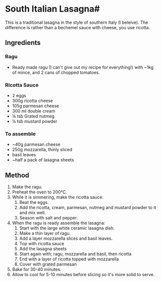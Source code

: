
# South Italian Lasagna#

This is a traditional lasagna in the style of southern Italy (I beleive). The difference is rather than a bechemel sauce with cheese, you use ricotta.

## Ingredients ##

### Ragu

- Ready made ragu (I can't give out my recipe for everything!) with ~1kg of mince, and 2 cans of chopped tomatoes.

### Ricotta Sauce

- 2 eggs
- 300g ricotta cheese
- 105g parmesan cheese
- 300 ml double cream
- ¼ tsb Grated nutmeg
- ¼ tsb mustard powder

### To assemble

- ~40g parmesan cheese
- 250g mozzarella, thinly sliced
- basil leaves
- ~half a pack of lasagna sheets

## Method ##

1. Make the ragu.
2. Preheat the oven to 200°C.
2. While it is simmering, make the ricotta sauce:
    1. Beat the eggs.
    2. Add the ricotta, cream, parmesan, nutmeg and mustard powder to it and mix well.
    3. Season with salt and pepper.
3. When the ragu is ready assemble the lasagna:
    1. Start with the large white ceramic lasagna dish.
    2. Make a thin layer of ragu.
    3. Add a layer mozzarella slices and basil leaves.
    4. Top with ricotta sauce
    5. Add the lasagna sheets
    6. Start again with; ragu, mozzarella and basil, then ricotta
    7. End with a layer of ricotta topped with mozzarella
    8. Cover with grated parmesan
3. Bake for 30-40 minutes.
4. Allow to cool for 5-10 minutes before slicing so it's more solid to serve.

